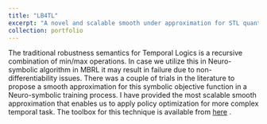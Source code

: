 ```yaml
---
title: "LB4TL"
excerpt: "A novel and scalable smooth under approximation for STL quantitative semantics, with application to Neuro-symbolic training process for Neural feedback controllers. <br/><img src='/images/LB4TL.png'>"
collection: portfolio
---
```


The traditional robustness semantics for Temporal Logics is a recursive combination of min/max operations. In case we utilize this in Neuro-symbolic algorithm in MBRL it may result in failure due to non-differentiability issues. There was a couple of trials in the literature to propose a smooth approximation for this symbolic objective function in a Neuro-symbolic training process. I have provided the most scalable smooth approximation that enables us to apply policy optimization for more complex temporal task. The toolbox for this technique is available from [here](https://github.com/Navidhashemicodes/LB4TL)  . 
